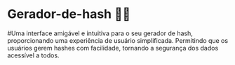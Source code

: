 # Gerador-de-hash 👨‍💻

#Uma interface amigável e intuitiva para o seu gerador de hash, proporcionando uma experiência de usuário simplificada. Permitindo que os usuários gerem hashes com facilidade, tornando a segurança dos dados acessível a todos.
